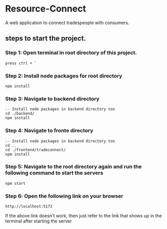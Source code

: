 # Resource-Connect
A web application to connect tradespeople with consumers.

## steps to start the project.

### Step 1: Open terminal in root directory of this project.

    press ctrl + `

### Step 2: Install node packages for root directory
    npm install

### Step 3: Navigate to backend directory
    -- Install node packages in backend directory too
    cd ./backend/
    npm install

### Step 4: Navigate to fronte directory
    -- Install node packages in backend directory too
    cd ..
    cd ./frontend/tradeconnect/
    npm install

### Step 5: Navigate to the root directory again and run the following command to start the servers
    npm start

### Step 6: Open the following link on your browser
    http://localhost:5173

If the above link doesn't work, then just refer to the link that shows up in the terminal
after starting the server